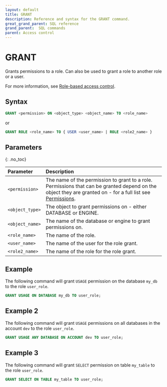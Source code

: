 ```yaml
---
layout: default
title: GRANT
description: Reference and syntax for the GRANT command.
great_grand_parent: SQL reference
grand_parent:  SQL commands
parent: Access control
---
```


# GRANT
Grants permissions to a role. Can also be used to grant a role to another role or a user. 

For more information, see [Role-based access control](../../../Guides/security/rbac.md).

## Syntax

```sql
GRANT <permission> ON <object_type> <object_name> TO <role_name>
```

or

```sql
GRANT ROLE <role_name> TO { USER <user_name> | ROLE <role2_name> }
```

## Parameters 
{: .no_toc} 

| Parameter  | Description |
| :--------- | :---------- |
| `<permission>` | The name of the permission to grant to a role. Permissions that can be granted depend on the object they are granted on - for a full list see [Permissions](../../../Guides/security/rbac.md#permissions). |
| `<object_type>` | The object to grant permissions on - either DATABASE or ENGINE. |
| `<object_name>` | The name of the database or engine to grant permissions on. |
| `<role_name>` | The name of the role. |
| `<user_name>` | The name of the user for the role grant. |
| `<role2_name>` | The name of the role for the role grant. |

## Example

The following command will grant `USAGE` permission on the database `my_db` to the role `user_role`.

```sql
GRANT USAGE ON DATABASE my_db TO user_role;
```

## Example 2

The following command will grant `USAGE` permissions on all databases in the account `dev` to the role `user_role`.

```sql
GRANT USAGE ANY DATABASE ON ACCOUNT dev TO user_role;
```

## Example 3

The following command will grant `SELECT` permission on table `my_table` to the role `user_role`.

```sql
GRANT SELECT ON TABLE my_table TO user_role;
```

